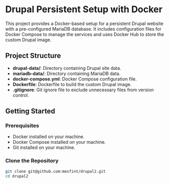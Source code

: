 # Drupal Persistent Setup with Docker

This project provides a Docker-based setup for a persistent Drupal website with a pre-configured MariaDB database. It includes configuration files for Docker Compose to manage the services and uses Docker Hub to store the custom Drupal image.

## Project Structure

- **drupal-data/**: Directory containing Drupal site data.
- **mariadb-data/**: Directory containing MariaDB data.
- **docker-compose.yml**: Docker Compose configuration file.
- **Dockerfile**: Dockerfile to build the custom Drupal image.
- **.gitignore**: Git ignore file to exclude unnecessary files from version control.

## Getting Started

### Prerequisites

- Docker installed on your machine.
- Docker Compose installed on your machine.
- Git installed on your machine.

### Clone the Repository

```sh
git clone git@github.com:mesfint/drupal2.git
cd drupal2

